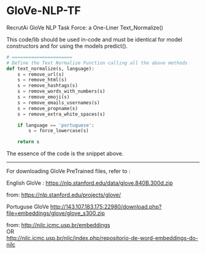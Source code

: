 # GloVe-NLP-TF
RecrutAi GloVe NLP Task Force: a One-Liner Text_Normalize()

This code/lib should be used in-code and must be identical for model constructors and for using the models predict().

```python
# ======================
# Define the Text Normalize Function calling all the above methods
def text_normalize(s, language):
    s = remove_url(s)
    s = remove_html(s)
    s = remove_hashtags(s)
    s = remove_words_with_numbers(s)
    s = remove_emoji(s)
    s = remove_emails_usernames(s)
    s = remove_propname(s)
    s = remove_extra_white_spaces(s)

    if language == 'portuguese':
        s = force_lowercase(s)

    return s
```

The essence of the code is the snippet above.  

---

For downloading GloVe PreTrained files, refer to :  

English GloVe : 
https://nlp.stanford.edu/data/glove.840B.300d.zip  

from: https://nlp.stanford.edu/projects/glove/  



Portuguse GloVe
http://143.107.183.175:22980/download.php?file=embeddings/glove/glove_s300.zip

from: http://nilc.icmc.usp.br/embeddings  
OR  
http://nilc.icmc.usp.br/nilc/index.php/repositorio-de-word-embeddings-do-nilc
